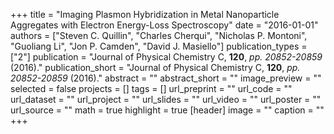 +++
title = "Imaging Plasmon Hybridization in Metal Nanoparticle Aggregates with Electron Energy-Loss Spectroscopy"
date = "2016-01-01"
authors = ["Steven C. Quillin", "Charles Cherqui", "Nicholas P. Montoni", "Guoliang Li", "Jon P. Camden", "David J. Masiello"]
publication_types = ["2"]
publication = "Journal of Physical Chemistry C, **120**, _pp. 20852-20859_ (2016)."
publication_short = "Journal of Physical Chemistry C, **120**, _pp. 20852-20859_ (2016)."
abstract = ""
abstract_short = ""
image_preview = ""
selected = false
projects = []
tags = []
url_preprint = ""
url_code = ""
url_dataset = ""
url_project = ""
url_slides = ""
url_video = ""
url_poster = ""
url_source = ""
math = true
highlight = true
[header]
image = ""
caption = ""
+++
